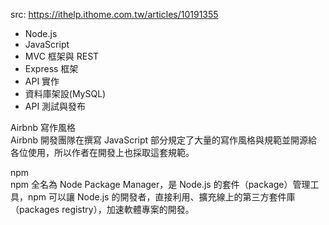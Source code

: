 

src: https://ithelp.ithome.com.tw/articles/10191355


- Node.js 
- JavaScript
- MVC 框架與 REST 
- Express 框架
- API 實作
- 資料庫架設(MySQL)
- API 測試與發布


Airbnb 寫作風格  
Airbnb 開發團隊在撰寫 JavaScript 部分規定了大量的寫作風格與規範並開源給各位使用，所以作者在開發上也採取這套規範。


npm  
npm 全名為 Node Package Manager，是 Node.js 的套件（package）管理工具，npm 可以讓 Node.js 的開發者，直接利用、擴充線上的第三方套件庫（packages registry），加速軟體專案的開發。








